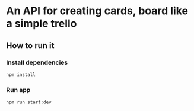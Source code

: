 # An API for creating cards, board like a simple trello

## How to run it
### Install dependencies
```bash
npm install
```
### Run app
```bash
npm run start:dev
```
